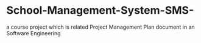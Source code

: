 # School-Management-System-SMS-
a course project which is related Project Management Plan document in an Software Engineering
